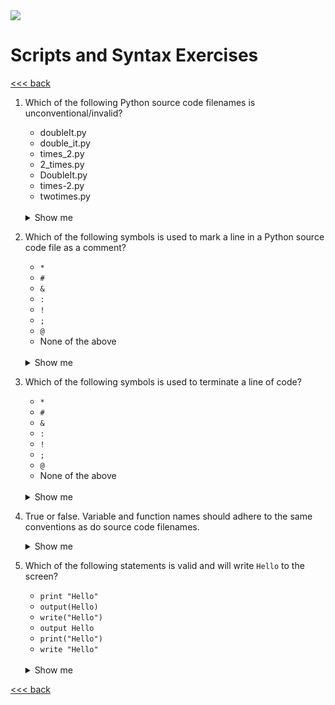 <img src="https://github.com/stayahead-training/shared/blob/master/stayahead.png" />

# Scripts and Syntax Exercises

[<<< back](README.md)

1. Which of the following Python source code filenames is unconventional/invalid?

    - <span>doubleIt.py</span>
    - <span>double_it.py</span>
    - <span>times_2.py</span>
    - <span>2_times.py</span>
    - <span>DoubleIt.py</span>
    - <span>times-2.py</span>
    - <span>twotimes.py</span>
    <br />
    <details>
    <summary>Show me</summary>

    - <span>doubleIt.py</span>: unconventional; contains capital letters
    - <span>2_times.py</span>: invalid; names must not begin with a digit
    - <span>DoubleIt.py</span>: unconventional; contains capital letters
    - <span>times-2.py</span>: invalid; contains hyphens
</details>

2. Which of the following symbols is used to mark a line in a Python source code file as a comment?

    - `*`
    - `#`
    - `&`
    - `:`
    - `!`
    - `;`
    - `@`
    - None of the above
    <br />
    <details>
    <summary>Show me</summary>
    
    - `#`
</details>

3. Which of the following symbols is used to terminate a line of code?

    - `*`
    - `#`
    - `&`
    - `:`
    - `!`
    - `;`
    - `@`
    - None of the above
    <br />
    <details>
    <summary>Show me</summary>
    
    - None of the above - a line of code is terminated by the newline character
</details>

4. True or false. Variable and function names should adhere to the same conventions as do source code filenames.<br /><details>
    <summary>Show me</summary>

    *True*
</details>

5. Which of the following statements is valid and will write `Hello` to the screen?

    - `print "Hello"`
    - `output(Hello)`
    - `write("Hello")`
    - `output Hello`
    - `print("Hello")`
    - `write "Hello"`
    <br />
    <details>
    <summary>Show me</summary>

    - `print("Hello")`
</details>

[<<< back](README.md)